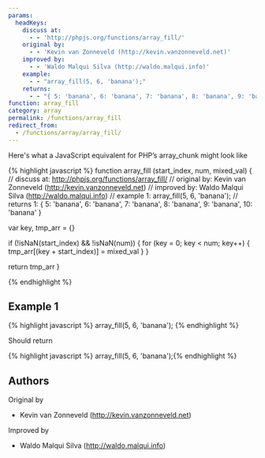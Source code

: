 ```yaml
---
params:
  headKeys:
    discuss at:
      - - 'http://phpjs.org/functions/array_fill/'
    original by:
      - - 'Kevin van Zonneveld (http://kevin.vanzonneveld.net)'
    improved by:
      - - 'Waldo Malqui Silva (http://waldo.malqui.info)'
    example:
      - - "array_fill(5, 6, 'banana');"
    returns:
      - - "{ 5: 'banana', 6: 'banana', 7: 'banana', 8: 'banana', 9: 'banana', 10: 'banana' }"
function: array_fill
category: array
permalink: /functions/array_fill
redirect_from:
  - /functions/array/array_fill/
---
```


<!-- WARNING! This file is auto generated by `npm run web:inject`, do not edit by hand -->

Here's what a JavaScript equivalent for PHP’s array_chunk might look like

{% highlight javascript %}
function array_fill (start_index, num, mixed_val) {
  //  discuss at: http://phpjs.org/functions/array_fill/
  // original by: Kevin van Zonneveld (http://kevin.vanzonneveld.net)
  // improved by: Waldo Malqui Silva (http://waldo.malqui.info)
  //   example 1: array_fill(5, 6, 'banana');
  //   returns 1: { 5: 'banana', 6: 'banana', 7: 'banana', 8: 'banana', 9: 'banana', 10: 'banana' }

  var key, tmp_arr = {}

  if (!isNaN(start_index) && !isNaN(num)) {
    for (key = 0; key < num; key++) {
      tmp_arr[(key + start_index)] = mixed_val
    }
  }

  return tmp_arr
}

{% endhighlight %}

## Example 1

{% highlight javascript %}
array_fill(5, 6, 'banana');
{% endhighlight %}

Should return

{% highlight javascript %}
array_fill(5, 6, 'banana');{% endhighlight %}


## Authors


Original by

- Kevin van Zonneveld (http://kevin.vanzonneveld.net)


Improved by

- Waldo Malqui Silva (http://waldo.malqui.info)

